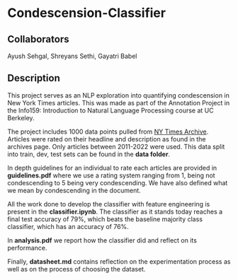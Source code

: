 # Condescension-Classifier

## Collaborators 
Ayush Sehgal, Shreyans Sethi, Gayatri Babel

## Description
This project serves as an NLP exploration into quantifying condescension in New York Times articles. This was made as part of the Annotation Project in the Info159: Introduction to Natural Language Processing course at UC Berkeley.

The project includes 1000 data points pulled from [NY Times Archive](https://archive.nytimes.com/www.nytimes.com/ref/membercenter/nytarchive.html). Articles were rated on their headline and description as found in the archives page. Only articles between 2011-2022 were used. This data split into train, dev, test sets can be found in the **data folder**. 

In depth guidelines for an individual to rate each articles are provided in **guidelines.pdf** where we use a rating system ranging from 1, being not condescending to 5 being very condescending. We have also defined what we mean by condescending in the document. 

All the work done to develop the classifier with feature engineering is present in the **classifier.ipynb**. The classifier as it stands today reaches a final test accuracy of 79%, which beats the baseline majority class classifier, which has an accuracy of 76%. 

In **analysis.pdf** we report how the classifier did and reflect on its performance. 

Finally, **datasheet.md** contains reflection on the experimentation process as well as on the process of choosing the dataset. 

